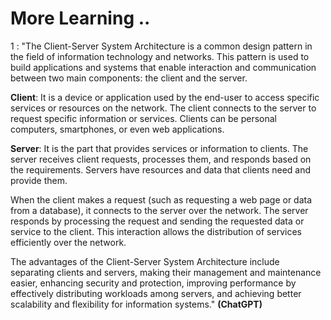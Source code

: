 # More Learning ..

1 : "The Client-Server System Architecture is a common design pattern in the field of information technology and networks. This pattern is used to build applications and systems that enable interaction and communication between two main components: the client and the server.

**Client**: It is a device or application used by the end-user to access specific services or resources on the network. The client connects to the server to request specific information or services. Clients can be personal computers, smartphones, or even web applications.

**Server**: It is the part that provides services or information to clients. The server receives client requests, processes them, and responds based on the requirements. Servers have resources and data that clients need and provide them.

When the client makes a request (such as requesting a web page or data from a database), it connects to the server over the network. The server responds by processing the request and sending the requested data or service to the client. This interaction allows the distribution of services efficiently over the network.

The advantages of the Client-Server System Architecture include separating clients and servers, making their management and maintenance easier, enhancing security and protection, improving performance by effectively distributing workloads among servers, and achieving better scalability and flexibility for information systems." **(ChatGPT)**
